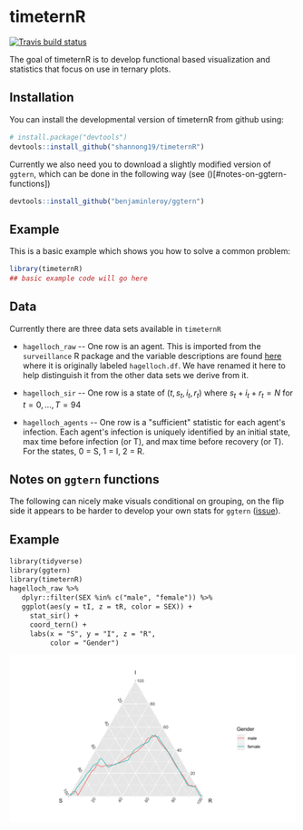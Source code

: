 # timeternR

<!-- badges: start -->
[![Travis build status](https://travis-ci.org/shannong19/timeternR.svg?branch=master)](https://travis-ci.org/shannong19/timeternR)
<!-- badges: end -->

The goal of timeternR is to develop functional based visualization and statistics
that focus on use in ternary plots.

## Installation

You can install the developmental version of timeternR from github using:

``` r
# install.package("devtools")
devtools::install_github("shannong19/timeternR")
```

Currently we also need you to download a slightly modified version of `ggtern`, which can be done in the following way (see ()[#notes-on-ggtern-functions])

```r
devtools::install_github("benjaminleroy/ggtern")
```

## Example

This is a basic example which shows you how to solve a common problem:

``` r
library(timeternR)
## basic example code will go here
```

## Data

   Currently there are three data sets available in `timeternR`

   - `hagelloch_raw` -- One row is an agent.  This is imported from the `surveillance` R package and the variable descriptions are found [here](https://rdrr.io/rforge/surveillance/man/hagelloch.html) where it is originally labeled `hagelloch.df`.  We have renamed it here to help distinguish it from the other data sets we derive from it.
   
   
   - `hagelloch_sir`  -- One row is a state of $(t, s_t, i_t, r_t)$ where $s_t + i_t + r_t = N$ for $t = 0, \dots, T=94$

   - `hagelloch_agents` -- One row is a "sufficient" statistic for each agent's infection.  Each agent's infection is uniquely identified by an initial state, max time before infection (or T), and max time before recovery (or T).  For the states, 0 = S, 1 = I, 2 = R.

## Notes on `ggtern` functions
 
The following can nicely make visuals conditional on grouping, on the flip side
it appears to be harder to develop your own stats for `ggtern` ([issue](https://github.com/nicholasehamilton/ggtern/issues/40)).


## Example

```{r}
library(tidyverse)
library(ggtern)
library(timeternR)
hagelloch_raw %>%
   dplyr::filter(SEX %in% c("male", "female")) %>%
   ggplot(aes(y = tI, z = tR, color = SEX)) +
     stat_sir() + 
     coord_tern() +
     labs(x = "S", y = "I", z = "R",
          color = "Gender")
```

![](images/stat_sir_example.png)
